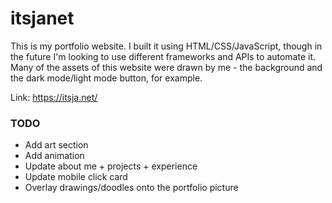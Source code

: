 # itsjanet
This is my portfolio website. I built it using HTML/CSS/JavaScript, though in the future I'm looking to use different frameworks and APIs to automate it. Many of the assets of this website were drawn by me - the background and the dark mode/light mode button, for example.

Link: https://itsja.net/

### TODO
- Add art section
- Add animation
- Update about me + projects + experience
- Update mobile click card
- Overlay drawings/doodles onto the portfolio picture
